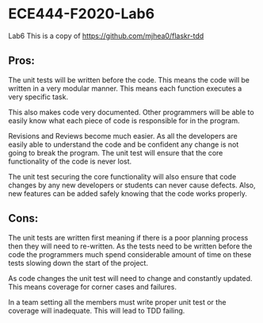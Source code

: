 # ECE444-F2020-Lab6
Lab6
This is a copy of https://github.com/mjhea0/flaskr-tdd
 
## Pros:

The unit tests will be written before the code. This means the code will be written in a very modular manner. This means each function executes a very specific task.

This also makes code very documented. Other programmers will be able to easily know what each piece of code is responsible for in the program. 

Revisions and Reviews become much easier. As all the developers are easily able to understand the code and be confident any change is not going to break the program. The unit test will ensure that the core functionality of the code is never lost.

The unit test securing the core functionality will also ensure that code changes by any new developers or students can never cause defects. Also, new features can be added safely knowing that the code works properly. 

## Cons: 

The unit tests are written first meaning if there is a poor planning process then they will need to re-written. As the tests need to be written before the code the programmers much spend considerable amount of time on these tests slowing down the start of the project.

As code changes the unit test will need to change and constantly updated. This means coverage for corner cases and failures. 

In a team setting all the members must write proper unit test or the coverage will inadequate. This will lead to TDD failing.

